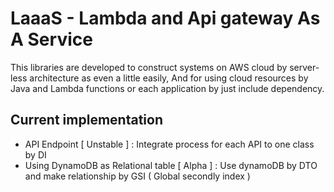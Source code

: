 # LaaaS - Lambda and Api gateway As A Service
This libraries are developed to construct systems on AWS cloud by server-less architecture as even a little easily, And for using cloud resources by Java and Lambda functions or each application by just include dependency.

## Current implementation
* API Endpoint [ Unstable ] : Integrate process for each API to one class by DI
* Using DynamoDB as Relational table [ Alpha ] : Use dynamoDB by DTO and make relationship by GSI ( Global secondly index )
